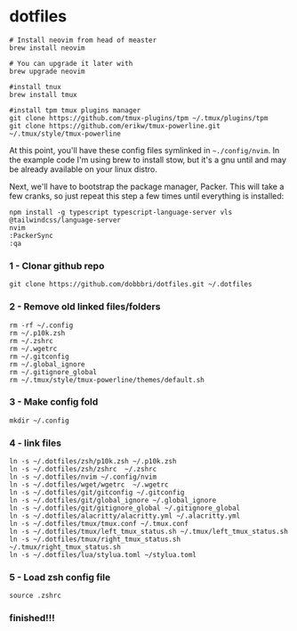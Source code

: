 # dotfiles

```shell
# Install neovim from head of measter
brew install neovim

# You can upgrade it later with
brew upgrade neovim

#install tnux
brew install tmux

#install tpm tmux plugins manager
git clone https://github.com/tmux-plugins/tpm ~/.tmux/plugins/tpm
git clone https://github.com/erikw/tmux-powerline.git ~/.tmux/style/tmux-powerline

```

At this point, you'll have these config files symlinked in `~./config/nvim`. In
the example code I'm using brew to install stow, but it's a gnu until and may
be already available on your linux distro.

Next, we'll have to bootstrap the package manager, Packer. This will take a few
cranks, so just repeat this step a few times until everything is installed:

```shell
npm install -g typescript typescript-language-server vls @tailwindcss/language-server
nvim
:PackerSync
:qa
```


### 1 - Clonar github repo

```
git clone https://github.com/dobbbri/dotfiles.git ~/.dotfiles
```

### 2 - Remove old linked files/folders

```
rm -rf ~/.config
rm ~/.p10k.zsh
rm ~/.zshrc
rm ~/.wgetrc
rm ~/.gitconfig
rm ~/.global_ignore
rm ~/.gitignore_global
rm ~/.tmux/style/tmux-powerline/themes/default.sh
```

### 3 - Make config fold

```
mkdir ~/.config
```

### 4 - link files

```
ln -s ~/.dotfiles/zsh/p10k.zsh ~/.p10k.zsh
ln -s ~/.dotfiles/zsh/zshrc  ~/.zshrc
ln -s ~/.dotfiles/nvim ~/.config/nvim
ln -s ~/.dotfiles/wget/wgetrc  ~/.wgetrc
ln -s ~/.dotfiles/git/gitconfig ~/.gitconfig
ln -s ~/.dotfiles/git/global_ignore ~/.global_ignore
ln -s ~/.dotfiles/git/gitignore_global ~/.gitignore_global
ln -s ~/.dotfiles/alacritty/alacritty.yml ~/.alacritty.yml
ln -s ~/.dotfiles/tmux/tmux.conf ~/.tmux.conf
ln -s ~/.dotfiles/tmux/left_tmux_status.sh ~/.tmux/left_tmux_status.sh
ln -s ~/.dotfiles/tmux/right_tmux_status.sh ~/.tmux/right_tmux_status.sh
ln -s ~/.dotfiles/lua/stylua.toml ~/stylua.toml

```

### 5 - Load zsh config file

```
source .zshrc
```

### finished!!!
